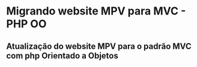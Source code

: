 # Migrando website MPV para MVC - PHP OO
## Atualização do website MPV para o padrão MVC com php Orientado a Objetos
